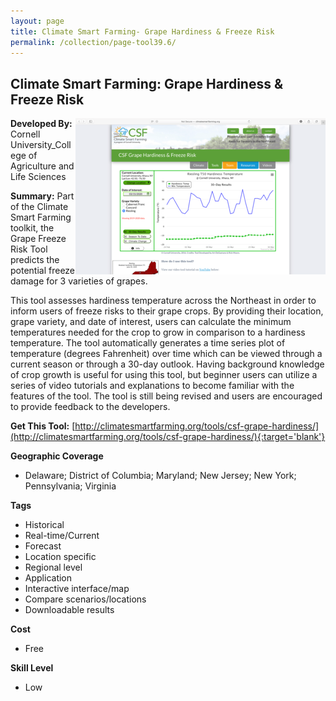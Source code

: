 ```yaml
---
layout: page
title: Climate Smart Farming- Grape Hardiness & Freeze Risk
permalink: /collection/page-tool39.6/
---
```

## Climate Smart Farming: Grape Hardiness & Freeze Risk

<img src="/images/scaled_250_400/TOOLID_39.6_ScreenCapture-1.png" style="max-height:250px;max-width:400;" align="right"/>

**Developed By:** Cornell University_College of Agriculture and Life Sciences

**Summary:** Part of the Climate Smart Farming toolkit, the Grape Freeze Risk Tool predicts the potential freeze damage for 3 varieties of grapes. 

This tool assesses hardiness temperature across the Northeast in order to inform users of freeze risks to their grape crops. By providing their location, grape variety, and date of interest, users can calculate the minimum temperatures needed for the crop to grow  in comparison to a hardiness temperature. The tool automatically generates a time series plot of temperature (degrees Fahrenheit) over time which can be viewed through a current season or through a 30-day outlook. Having background knowledge of crop growth is useful for using this tool, but beginner users can utilize a series of video tutorials and explanations to become familiar with the features of the tool. The tool is still being revised and users are encouraged to provide feedback to the developers.

**Get This Tool:** [http://climatesmartfarming.org/tools/csf-grape-hardiness/](http://climatesmartfarming.org/tools/csf-grape-hardiness/){:target='blank'}

**Geographic Coverage**

* Delaware; District of Columbia; Maryland; New Jersey; New York; Pennsylvania; Virginia

**Tags**

*  Historical 
*  Real-time/Current
*  Forecast
*  Location specific
*  Regional level
*  Application
*  Interactive interface/map
*  Compare scenarios/locations
*  Downloadable results

**Cost**

* Free

**Skill Level**

* Low
